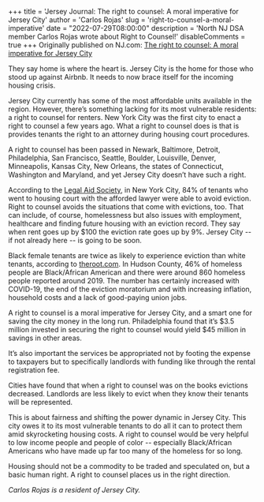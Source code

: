 +++
title = 'Jersey Journal: The right to counsel: A moral imperative for Jersey City'
author = 'Carlos Rojas'
slug = 'right-to-counsel-a-moral-imperative'
date = "2022-07-29T08:00:00"
description = 'North NJ DSA member Carlos Rojas wrote about Right to Counsel!'
disableComments = true
+++
Originally published on NJ.com: [The right to counsel: A moral imperative for 
Jersey City](https://www.nj.com/opinion/2022/07/the-right-to-counsel-a-moral-imperative-for-jersey-city-opinion.html)

They say home is where the heart is. Jersey City is the home for those who 
stood up against Airbnb. It needs to now brace itself for the incoming housing 
crisis.

Jersey City currently has some of the most affordable units available in the 
region. However, there’s something lacking for its most vulnerable residents:
a right to counsel for renters. New York City was the first city to enact a 
right to counsel a few years ago. What a right to counsel does is that is 
provides tenants the right to an attorney during housing court procedures.

A right to counsel has been passed in Newark, Baltimore, Detroit, Philadelphia,
San Francisco, Seattle, Boulder, Louisville, Denver, Minneapolis, Kansas City,
New Orleans, the states of Connecticut, Washington and Maryland, and yet Jersey
City doesn’t have such a right.

According to the [Legal Aid
Society](https://www.youtube.com/watch?v=L3-o0rRwmx4), in New York City, 84% of
tenants who went to housing court with the afforded lawyer were able to avoid 
eviction. Right to counsel avoids the situations that come with evictions, too. 
That can include, of course, homelessness but also issues with employment, 
healthcare and finding future housing with an eviction record. They say when 
rent goes up by $100 the eviction rate goes up by 9%. Jersey City -- if not 
already here -- is going to be soon.

Black female tenants are twice as likely to experience eviction than white 
tenants, according to
[theroot.com](https://www.theroot.com/black-women-face-greater-risk-of-eviction-than-any-othe-1848751832).
In Hudson County, 46% of homeless people are Black/African American and there 
were around 860 homeless people reported around 2019. The number has certainly
increased with COVID-19, the end of the eviction moratorium and with increasing
inflation, household costs and a lack of good-paying union jobs.

A right to counsel is a moral imperative for Jersey City, and a smart one for 
saving the city money in the long run. Philadelphia found that it’s $3.5 
million invested in securing the right to counsel would yield $45 million in 
savings in other areas.

It’s also important the services be appropriated not by footing the expense 
to taxpayers but to specifically landlords with funding like through the rental
registration fee. 

Cities have found that when a right to counsel was on the books evictions 
decreased. Landlords are less likely to evict when they know their tenants will
be represented.

This is about fairness and shifting the power dynamic in Jersey City. 
This city owes it to its most vulnerable tenants to do all it can to protect 
them amid skyrocketing housing costs. A right to counsel would be very helpful 
to low income people and people of color -- especially Black/African Americans 
who have made up far too many of the homeless for so long.

Housing should not be a commodity to be traded and speculated on, but a basic 
human right. A right to counsel places us in the right direction.

*Carlos Rojas is a resident of Jersey City.*

